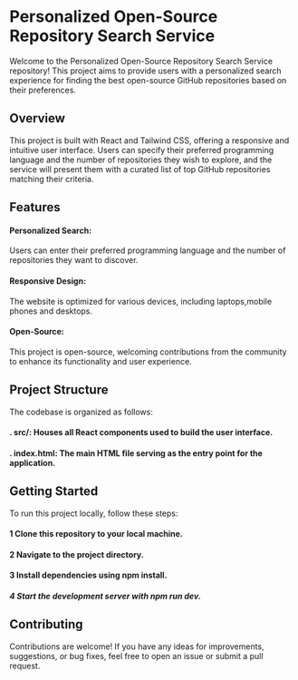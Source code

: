 
# Personalized Open-Source Repository Search Service

Welcome to the Personalized Open-Source Repository Search Service repository! This project aims to provide users with a personalized search experience for finding the best open-source GitHub repositories based on their preferences.

## Overview

This project is built with React and Tailwind CSS, offering a responsive and intuitive user interface. Users can specify their preferred programming language and the number of repositories they wish to explore, and the service will present them with a curated list of top GitHub repositories matching their criteria.

## Features

 #### Personalized Search:
   Users can enter their preferred programming language and the number of repositories they want to discover.

#### Responsive Design:
  The website is optimized for various devices, including laptops,mobile phones and desktops.

#### Open-Source:
  This project is open-source, welcoming contributions from the community to enhance its functionality and user experience.

## Project Structure
The codebase is organized as follows:

#### . src/: Houses all React components used to build the user interface.
#### . index.html: The main HTML file serving as the entry point for the application.

## Getting Started

To run this project locally, follow these steps:

#### 1 Clone this repository to your local machine.
#### 2 Navigate to the project directory.
#### 3 Install dependencies using npm install.
##### 4 Start the development server with npm run dev.

## Contributing
Contributions are welcome! If you have any ideas for improvements, suggestions, or bug fixes, feel free to open an issue or submit a pull request.

